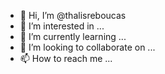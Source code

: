 - 👋 Hi, I’m @thalisreboucas
- 👀 I’m interested in ...
- 🌱 I’m currently learning ...
- 💞️ I’m looking to collaborate on ...
- 📫 How to reach me ...

<!---
thalisreboucas/thalisreboucas is a ✨ special ✨ repository because its `README.md` (this file) appears on your GitHub profile.
You can click the Preview link to take a look at your changes.
--->
